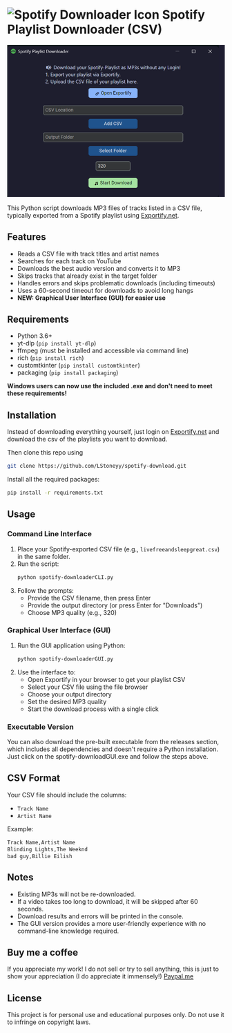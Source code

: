 # ![Spotify Downloader Icon](./icon.ico) Spotify Playlist Downloader (CSV)
![Screenshot](./Screenshot.png)

This Python script downloads MP3 files of tracks listed in a CSV file, typically exported from a Spotify playlist using [Exportify.net](https://exportify.net/).

## Features

- Reads a CSV file with track titles and artist names
- Searches for each track on YouTube
- Downloads the best audio version and converts it to MP3
- Skips tracks that already exist in the target folder
- Handles errors and skips problematic downloads (including timeouts)
- Uses a 60-second timeout for downloads to avoid long hangs
- **NEW: Graphical User Interface (GUI) for easier use**

## Requirements

- Python 3.6+
- yt-dlp (`pip install yt-dlp`)
- ffmpeg (must be installed and accessible via command line)
- rich (`pip install rich`)
- customtkinter (`pip install customtkinter`)
- packaging (`pip install packaging`)

**Windows users can now use the included .exe and don't need to meet these requirements!**

## Installation

Instead of downloading everything yourself, just login on [Exportify.net](https://exportify.net/) and download the csv of the playlists you want to download. 

Then clone this repo using 
```bash
git clone https://github.com/LStoneyy/spotify-download.git
```

Install all the required packages:
```bash
pip install -r requirements.txt
```

## Usage

### Command Line Interface
1. Place your Spotify-exported CSV file (e.g., `livefreeandsleepgreat.csv`) in the same folder.
2. Run the script:
   ```bash
   python spotify-downloaderCLI.py
   ```
3. Follow the prompts:
   - Provide the CSV filename, then press Enter
   - Provide the output directory (or press Enter for "Downloads")
   - Choose MP3 quality (e.g., 320)

### Graphical User Interface (GUI)
1. Run the GUI application using Python:
   ```bash
   python spotify-downloaderGUI.py
   ```
2. Use the interface to:
   - Open Exportify in your browser to get your playlist CSV
   - Select your CSV file using the file browser
   - Choose your output directory
   - Set the desired MP3 quality
   - Start the download process with a single click

### Executable Version
You can also download the pre-built executable from the releases section, which includes all dependencies and doesn't require a Python installation. Just click on the spotify-downloadGUI.exe and follow the steps above.

## CSV Format

Your CSV file should include the columns:

- `Track Name`
- `Artist Name`

Example:

```csv
Track Name,Artist Name
Blinding Lights,The Weeknd
bad guy,Billie Eilish
```

## Notes

- Existing MP3s will not be re-downloaded.
- If a video takes too long to download, it will be skipped after 60 seconds.
- Download results and errors will be printed in the console.
- The GUI version provides a more user-friendly experience with no command-line knowledge required.

## Buy me a coffee

If you appreciate my work! I do not sell or try to sell anything, this is just to show your appreciation (I do appreciate it immensely!)
[Paypal.me](https://www.paypal.me/dcmbrbeats)

## License

This project is for personal use and educational purposes only. Do not use it to infringe on copyright laws.

